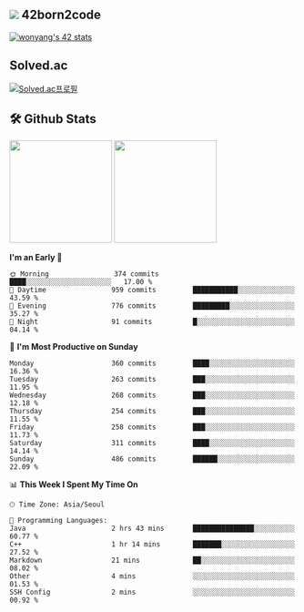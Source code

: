 
## <img src="https://img.shields.io/badge/-000000?style=flat&logo=42&logoColor=white"> 42born2code
[![wonyang's 42 stats](https://badge42.vercel.app/api/v2/cl5nhe5b6007809kydha7ht42/stats?cursusId=21&coalitionId=88)](https://profile.intra.42.fr/users/wonyang)

## Solved.ac
[![Solved.ac프로필](http://mazassumnida.wtf/api/v2/generate_badge?boj=bennyws)](https://solved.ac/bennyws)

## 🛠️ Github Stats
<p>
  <img height="180em" src="https://github-readme-stats-veggie-garden.vercel.app/api?username=gemstoneyang&show_icons=true&include_all_commits=true&bg_color=30,e96443,904e95&title_color=fff&text_color=fff">
  <img height="180em" src="https://github-readme-stats-veggie-garden.vercel.app/api/top-langs/?username=gemstoneyang&layout=compact&bg_color=30,e96443,904e95&title_color=fff&text_color=fff">
</p>

<!--START_SECTION:waka-->
**I'm an Early 🐤** 

```text
🌞 Morning                374 commits         ████░░░░░░░░░░░░░░░░░░░░░   17.00 % 
🌆 Daytime                959 commits         ███████████░░░░░░░░░░░░░░   43.59 % 
🌃 Evening                776 commits         █████████░░░░░░░░░░░░░░░░   35.27 % 
🌙 Night                  91 commits          █░░░░░░░░░░░░░░░░░░░░░░░░   04.14 % 
```
📅 **I'm Most Productive on Sunday** 

```text
Monday                   360 commits         ████░░░░░░░░░░░░░░░░░░░░░   16.36 % 
Tuesday                  263 commits         ███░░░░░░░░░░░░░░░░░░░░░░   11.95 % 
Wednesday                268 commits         ███░░░░░░░░░░░░░░░░░░░░░░   12.18 % 
Thursday                 254 commits         ███░░░░░░░░░░░░░░░░░░░░░░   11.55 % 
Friday                   258 commits         ███░░░░░░░░░░░░░░░░░░░░░░   11.73 % 
Saturday                 311 commits         ████░░░░░░░░░░░░░░░░░░░░░   14.14 % 
Sunday                   486 commits         ██████░░░░░░░░░░░░░░░░░░░   22.09 % 
```


📊 **This Week I Spent My Time On** 

```text
🕑︎ Time Zone: Asia/Seoul

💬 Programming Languages: 
Java                     2 hrs 43 mins       ███████████████░░░░░░░░░░   60.77 % 
C++                      1 hr 14 mins        ███████░░░░░░░░░░░░░░░░░░   27.52 % 
Markdown                 21 mins             ██░░░░░░░░░░░░░░░░░░░░░░░   08.02 % 
Other                    4 mins              ░░░░░░░░░░░░░░░░░░░░░░░░░   01.53 % 
SSH Config               2 mins              ░░░░░░░░░░░░░░░░░░░░░░░░░   00.92 % 
```


<!--END_SECTION:waka-->
